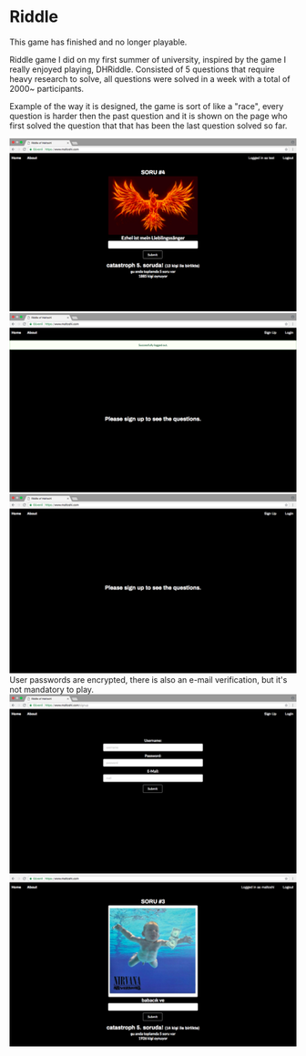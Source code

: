 # Riddle
This game has finished and no longer playable. 


Riddle game I did on my first summer of university, inspired by the game I really enjoyed playing, DHRiddle. Consisted of 5 questions that require heavy research to solve, all questions were solved in a week with a total of 2000~ participants.


Example of the way it is designed, the game is sort of like a "race", every question is harder then the past question and it is shown on the page who first solved the question that that has been the last question solved so far.


![SS](/screenshots/screenshot01.png?raw=true)
![SS](/screenshots/screenshot02.png?raw=true)
![SS](/screenshots/screenshot03.png?raw=true)
User passwords are encrypted, there is also an e-mail verification, but it's not mandatory to play.
![SS](/screenshots/screenshot04.png?raw=true)
![SS](/screenshots/screenshot05.png?raw=true)
